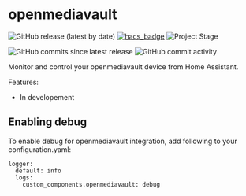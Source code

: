 # openmediavault
![GitHub release (latest by date)](https://img.shields.io/github/v/release/tomaae/homeassistant-openmediavault?style=plastic)
[![hacs_badge](https://img.shields.io/badge/HACS-Default-orange.svg?style=plastic)](https://github.com/custom-components/hacs)
![Project Stage](https://img.shields.io/badge/project%20stage-development-yellow.svg?style=plastic)

![GitHub commits since latest release](https://img.shields.io/github/commits-since/tomaae/homeassistant-openmediavault/latest?style=plastic)
![GitHub commit activity](https://img.shields.io/github/commit-activity/m/tomaae/homeassistant-openmediavault?style=plastic)

Monitor and control your openmediavault device from Home Assistant.

Features:
* In developement


## Enabling debug
To enable debug for openmediavault integration, add following to your configuration.yaml:
```
logger:
  default: info
  logs:
    custom_components.openmediavault: debug
```
